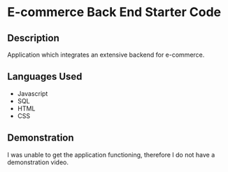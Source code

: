 # E-commerce Back End Starter Code

## Description

Application which integrates an extensive backend for e-commerce.

## Languages Used

- Javascript
- SQL
- HTML
- CSS

## Demonstration

I was unable to get the application functioning, therefore I do not have a demonstration video.
